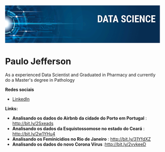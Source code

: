 <p align="center">
  <img src="banner.png" >
</p>

# Paulo Jefferson

As a experienced Data Scientist and Graduated in Pharmacy and currently do a Master's degree in Pathology

**Redes sociais**
* [LinkedIn](https://www.linkedin.com/in/paulo-jefferson-2bba01119/)

**Links:**
* **Analisando os dados do Airbnb da cidade do Porto em Portugal** : http://bit.ly/2Sxeads
* **Analisando os dados da Esquistossomose no estado do Ceará** : http://bit.ly/2w1YHu4
* **Analisando os Feminicidios no Rio de Janeiro** : http://bit.ly/31YfdXZ
* **Analisando os dados do novo Corona Vírus** :http://bit.ly/2vvkeeD





